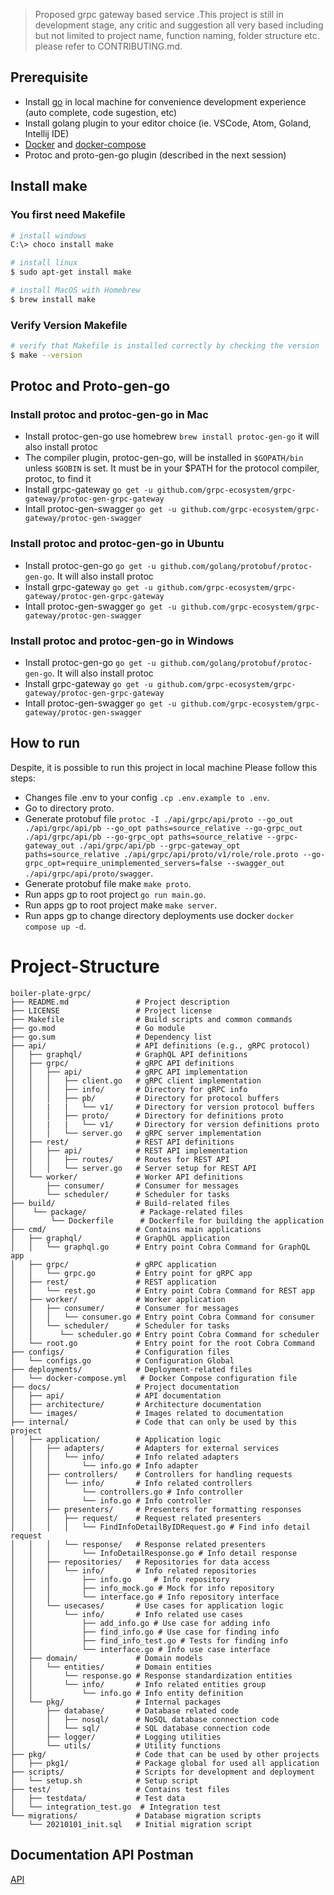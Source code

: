 > Proposed grpc gateway based service .This project is still in development stage, any critic and suggestion all very based including but not limited to project name, function naming, folder structure etc. please refer to CONTRIBUTING.md.

## Prerequisite

- Install [go](https://golang.org/doc/install) in local machine for convenience development experience (auto complete, code sugestion, etc)
- Install golang plugin to your editor choice (ie. VSCode, Atom, Goland, Intellij IDE)
- [Docker](https://docs.docker.com/install/) and [docker-compose](https://docs.docker.com/compose/)
- Protoc and proto-gen-go plugin (described in the next session)

## Install make

### You first need Makefile

```sh
# install windows
C:\> choco install make
```

```sh
# install linux
$ sudo apt-get install make
```

```sh
# install MacOS with Homebrew
$ brew install make
```

### Verify Version Makefile

```sh
# verify that Makefile is installed correctly by checking the version
$ make --version
```

## Protoc and Proto-gen-go

### Install protoc and protoc-gen-go in Mac

- Install protoc-gen-go use homebrew `brew install protoc-gen-go` it will also install protoc
- The compiler plugin, protoc-gen-go, will be installed in `$GOPATH/bin` unless `$GOBIN` is set. It must be in your $PATH for the protocol compiler, protoc, to find it
- Install grpc-gateway  `go get -u github.com/grpc-ecosystem/grpc-gateway/protoc-gen-grpc-gateway`
- Intall protoc-gen-swagger `go get -u github.com/grpc-ecosystem/grpc-gateway/protoc-gen-swagger`

### Install protoc and protoc-gen-go in Ubuntu

- Install protoc-gen-go `go get -u github.com/golang/protobuf/protoc-gen-go`. It will also install protoc
- Install grpc-gateway  `go get -u github.com/grpc-ecosystem/grpc-gateway/protoc-gen-grpc-gateway`
- Intall protoc-gen-swagger `go get -u github.com/grpc-ecosystem/grpc-gateway/protoc-gen-swagger`

### Install protoc and protoc-gen-go in Windows

- Install protoc-gen-go `go get -u github.com/golang/protobuf/protoc-gen-go`. It will also install protoc
- Install grpc-gateway  `go get -u github.com/grpc-ecosystem/grpc-gateway/protoc-gen-grpc-gateway`
- Intall protoc-gen-swagger `go get -u github.com/grpc-ecosystem/grpc-gateway/protoc-gen-swagger`

## How to run

Despite, it is possible to run this project in local machine Please follow this steps:
- Changes file .env to your config `.cp .env.example to .env`.
- Go to directory proto.
- Generate protobuf file `protoc -I ./api/grpc/api/proto --go_out ./api/grpc/api/pb --go_opt paths=source_relative --go-grpc_out ./api/grpc/api/pb --go-grpc_opt paths=source_relative --grpc-gateway_out ./api/grpc/api/pb --grpc-gateway_opt paths=source_relative ./api/grpc/api/proto/v1/role/role.proto --go-grpc_opt=require_unimplemented_servers=false --swagger_out ./api/grpc/api/proto/swagger`.
- Generate protobuf file make `make proto`.
- Run apps gp to root project `go run main.go`.
- Run apps gp to root project make `make server`.
- Run apps gp to change directory deployments use docker `docker compose up -d`.

# Project-Structure

    boiler-plate-grpc/
    ├── README.md               # Project description
    ├── LICENSE                 # Project license
    ├── Makefile                # Build scripts and common commands
    ├── go.mod                  # Go module
    ├── go.sum                  # Dependency list
    ├── api/                    # API definitions (e.g., gRPC protocol)
    │   ├── graphql/            # GraphQL API definitions
    │   ├── grpc/               # gRPC API definitions
    │   │   ├── api/            # gRPC API implementation
    │   │   │   ├── client.go   # gRPC client implementation
    │   │   │   ├── info/       # Directory for gRPC info
    │   │   │   ├── pb/         # Directory for protocol buffers
    │   │   |   |   └── v1/     # Directory for version protocol buffers
    │   │   │   ├── proto/      # Directory for definitions proto
    │   │   |   |   └── v1/     # Directory for version definitions proto
    │   │   │   └── server.go   # gRPC server implementation
    │   ├── rest/               # REST API definitions
    │   │   ├── api/            # REST API implementation
    │   │   │   ├── routes/     # Routes for REST API
    │   │   │   └── server.go   # Server setup for REST API
    │   └── worker/             # Worker API definitions
    │       ├── consumer/       # Consumer for messages
    │       └── scheduler/      # Scheduler for tasks
    ├── build/                  # Build-related files
    │    └── package/            # Package-related files
    │        └── Dockerfile      # Dockerfile for building the application
    ├── cmd/                    # Contains main applications
    │   ├── graphql/            # GraphQL application
    │   │   └── graphql.go      # Entry point Cobra Command for GraphQL app
    │   ├── grpc/               # gRPC application
    │   │   └── grpc.go         # Entry point for gRPC app
    │   ├── rest/               # REST application
    │   │   └── rest.go         # Entry point Cobra Command for REST app
    │   ├── worker/             # Worker application
    │   │   ├── consumer/       # Consumer for messages
    │   │   │   └── consumer.go # Entry point Cobra Command for consumer
    │   │   └── scheduler/      # Scheduler for tasks
    │   │      └── scheduler.go # Entry point Cobra Command for scheduler
    │   └── root.go             # Entry point for the root Cobra Command
    ├── configs/                # Configuration files
    │   └── configs.go          # Configuration Global
    ├── deployments/            # Deployment-related files
    │   └── docker-compose.yml   # Docker Compose configuration file
    ├── docs/                   # Project documentation
    │   ├── api/                # API documentation
    │   ├── architecture/       # Architecture documentation
    │   └── images/             # Images related to documentation
    ├── internal/               # Code that can only be used by this project
    │   ├── application/        # Application logic
    │   │   ├── adapters/       # Adapters for external services
    │   │   │   └── info/       # Info related adapters
    │   │   │       └── info.go # Info adapter
    │   │   ├── controllers/    # Controllers for handling requests
    │   │   │   └── info/       # Info related controllers
    │   │   │       └── controllers.go # Info controller
    │   │   │       └── info.go # Info controller
    │   │   ├── presenters/     # Presenters for formatting responses
    │   │   │   ├── request/    # Request related presenters
    │   │   │   │   └── FindInfoDetailByIDRequest.go # Find info detail request
    │   │   │   └── response/   # Response related presenters
    │   │   │       └── InfoDetailResponse.go # Info detail response
    │   │   ├── repositories/   # Repositories for data access
    │   │   │   └── info/       # Info related repositories
    │   │   │       ├── info.go     # Info repository
    │   │   │       ├── info_mock.go # Mock for info repository
    │   │   │       └── interface.go # Info repository interface
    │   │   └── usecases/       # Use cases for application logic
    │   │       └── info/       # Info related use cases
    │   │           ├── add_info.go # Use case for adding info
    │   │           ├── find_info.go # Use case for finding info
    │   │           ├── find_info_test.go # Tests for finding info
    │   │           └── interface.go # Info use case interface
    │   ├── domain/             # Domain models
    │   │   └── entities/       # Domain entities
    │   │       └── response.go # Response standardization entities
    │   │       └── info/       # Info related entities group
    │   │           └── info.go # Info entity definition
    │   └── pkg/                # Internal packages
    │       ├── database/       # Database related code
    │       │   ├── nosql/      # NoSQL database connection code
    │       │   └── sql/        # SQL database connection code
    │       ├── logger/         # Logging utilities
    │       └── utils/          # Utility functions
    ├── pkg/                    # Code that can be used by other projects
    │   ├── pkg1/               # Package global for used all application
    ├── scripts/                # Scripts for development and deployment
    │   └── setup.sh            # Setup script
    ├── test/                   # Contains test files
    │   ├── testdata/           # Test data
    │   └── integration_test.go  # Integration test
    └── migrations/             # Database migration scripts
        └── 20210101_init.sql   # Initial migration script

## Documentation API Postman

[API](https://documenter.getpostman.com/view/42999233/2sAYk7SPpJ)
